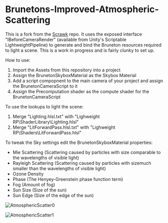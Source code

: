 # Brunetons-Improved-Atmospheric-Scattering

This is a fork from the [Scrawk](https://github.com/Scrawk/Brunetons-Improved-Atmospheric-Scattering) repo. It uses the exposed interface "IBeforeCameraRender" (available from Unity's Scriptable LightweightPipeline) to generate and bind the Bruneton resources required to light a scene. This is a work in progress and is fairly clunky to set up.

How to use:
1. Import the Assets from this repository into a project
2. Assign the BrunetonSkyboxMaterial as the Skybox Material
3. Add a script compopnent to the main camera of your project and assign the BrunetonCameraScript to it
4. Assign the Precomputation shader as the compute shader for the BrunetonCameraScript

To use the lookups to light the scene: 
1. Merge "Lighting.hlsl.txt" with "Lighweight RP\ShaderLibrary\Lighting.hlsl"
2. Merge "LitForwardPass.hlsl.txt" with "Lighweight RP\Shaders\LitForwardPass.hlsl"

To tweak the Sky settings edit the BrunetonSkyboxMaterial properties:
- Mie Scattering (Scattering caused by particles with size comparable to the wavelengths of visible light)
- Rayleigh Scattering (Scattering caused by particles with sizemuch smaller than the wavelengths of visible light)
- Ozone Density
- Phase (The Henyey-Greenstein phase function term)
- Fog (Amount of fog)
- Sun Size (Size of the sun)
- Sun Edge (Size of the edge of the sun)

![AtmosphericScatter0](https://i.imgur.com/iLEAWBH.jpg)


![AtmosphericScatter1](https://i.imgur.com/F5l7uMs.jpg)
